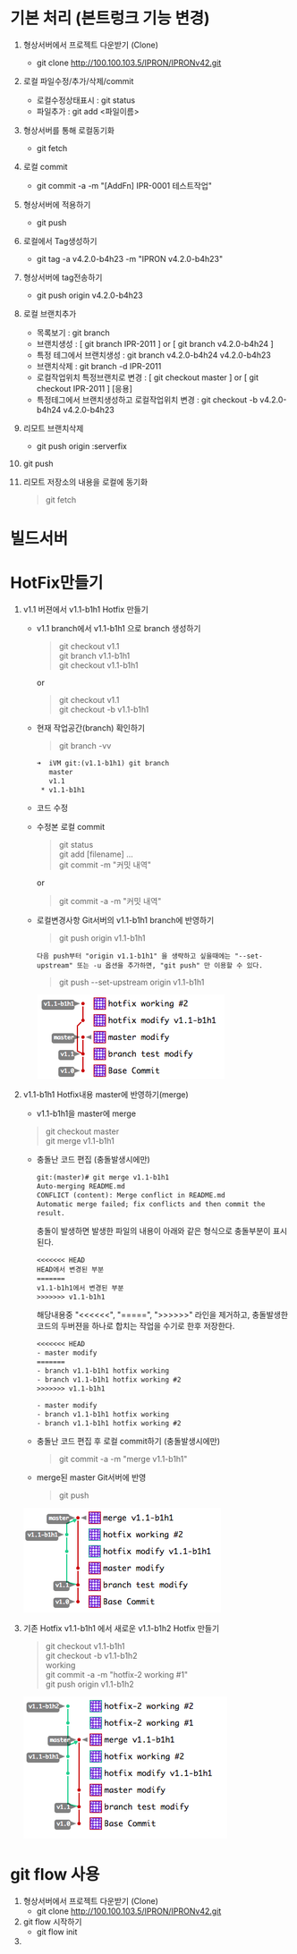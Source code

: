 # 기본 처리 (본트렁크 기능 변경)
1. 형상서버에서 프로젝트 다운받기 (Clone)
   - git clone http://100.100.103.5/IPRON/IPRONv42.git
2. 로컬 파일수정/추가/삭제/commit
   - 로컬수정상태표시 : git status
   - 파일추가 : git add <파일이름>
3. 형상서버를 통해 로컬동기화
   - git fetch
3. 로컬 commit
   - git commit -a -m "[AddFn] IPR-0001 테스트작업"
4. 형상서버에 적용하기
   - git push
5. 로컬에서 Tag생성하기
   - git tag -a v4.2.0-b4h23 -m "IPRON v4.2.0-b4h23"
6. 형상서버에 tag전송하기
   - git push origin v4.2.0-b4h23

7. 로컬 브랜치추가
   - 목록보기 : git branch
   - 브랜치생성 : [ git branch IPR-2011 ] or [ git branch v4.2.0-b4h24 ]
   - 특정 테그에서 브랜치생성 : git branch v4.2.0-b4h24 v4.2.0-b4h23
   - 브랜치삭제 : git branch -d IPR-2011
   - 로컬작업위치 특정브랜치로 변경 : [ git checkout master ] or [ git checkout IPR-2011 ]
   [응용]
   - 특정테그에서 브랜치생성하고 로컬작업위치 변경 : git checkout -b v4.2.0-b4h24 v4.2.0-b4h23
8. 리모트 브랜치삭제
   - git push origin :serverfix

9. git push <remote> <branch>
10. 리모트 저장소의 내용을 로컬에 동기화
	> git fetch <remote>

# 빌드서버

# HotFix만들기

1. v1.1 버젼에서 v1.1-b1h1 Hotfix 만들기
   - v1.1 branch에서 v1.1-b1h1 으로 branch 생성하기
     > git checkout v1.1  
     > git branch v1.1-b1h1  
     > git checkout v1.1-b1h1  
     
		or
		  
     > git checkout v1.1  
     > git checkout -b v1.1-b1h1  
     
   - 현재 작업공간(branch) 확인하기
     > git branch -vv
     
     ```
     ➜  iVM git:(v1.1-b1h1) git branch
        master
        v1.1
      * v1.1-b1h1
     ```
   - 코드 수정
   - 수정본 로컬 commit
     > git status  
     > git add [filename] ...  
     > git commit -m "커밋 내역"  
     
     or
     
     > git commit -a -m "커밋 내역" 
   - 로컬변경사항 Git서버의 v1.1-b1h1 branch에 반영하기
     > git push origin v1.1-b1h1  

	     다음 push부터 "origin v1.1-b1h1" 을 생략하고 싶을때에는 "--set-upstream" 또는 -u 옵션을 추가하면, "git push" 만 이용할 수 있다.
     > git push --set-upstream origin v1.1-b1h1  

     ![hotfix-workflow](image/git-hotfixwork2-flow.png)
     
2. v1.1-b1h1 Hotfix내용 master에 반영하기(merge)
	- v1.1-b1h1을 master에 merge
     > git checkout master  
     > git merge v1.1-b1h1
   
   - 충돌난 코드 편집 (충돌발생시에만)

		```
		git:(master)# git merge v1.1-b1h1
		Auto-merging README.md
		CONFLICT (content): Merge conflict in README.md
		Automatic merge failed; fix conflicts and then commit the result.
		```
		충돌이 발생하면 발생한 파일의 내용이 아래와 같은 형식으로 충돌부분이 표시된다.

		```
		<<<<<<< HEAD
		HEAD에서 변경된 부분
		=======
		v1.1-b1h1에서 변경된 부분
		>>>>>>> v1.1-b1h1     
		```	

		해당내용중 "<<<<<<", "=====", ">>>>>>" 라인을 제거하고, 충돌발생한 코드의 두버젼을 하나로 합치는 작업을 수기로 한후 저장한다.

		```title:충돌내용
		<<<<<<< HEAD
		- master modify
		=======
		- branch v1.1-b1h1 hotfix working
		- branch v1.1-b1h1 hotfix working #2
		>>>>>>> v1.1-b1h1     
		```
		```title:보정내용
		- master modify
		- branch v1.1-b1h1 hotfix working
		- branch v1.1-b1h1 hotfix working #2
		```

   - 충돌난 코드 편집 후 로컬 commit하기 (충돌발생시에만)
		> git commit -a -m "merge v1.1-b1h1"

	- merge된 master Git서버에 반영
		> git push  

	![merge-flow](image/git-merge-flow.png)

3. 기존 Hotfix v1.1-b1h1 에서 새로운 v1.1-b1h2 Hotfix 만들기
	> git checkout v1.1-b1h1  
	> git checkout -b v1.1-b1h2  
	> working  
	> git commit -a -m "hotfix-2 working #1"  
	> git push origin v1.1-b1h2  
	
	![hotfix-subfork](image/git-hotfixwork3-flow.png)

# git flow 사용
1. 형상서버에서 프로젝트 다운받기 (Clone)
   - git clone http://100.100.103.5/IPRON/IPRONv42.git
2. git flow 시작하기
   - git flow init
3. 
